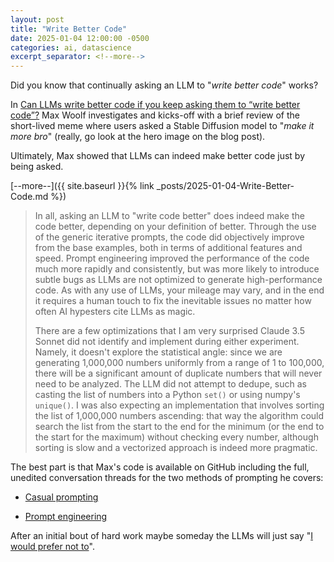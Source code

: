 ```yaml
---
layout: post
title: "Write Better Code"
date: 2025-01-04 12:00:00 -0500
categories: ai, datascience
excerpt_separator: <!--more-->
---
```


Did you know that continually asking an LLM to "_write better code_" works?

In [Can LLMs write better code if you keep asking them to “write better code”?](https://minimaxir.com/2025/01/write-better-code/) Max Woolf investigates and kicks-off with a brief review of the short-lived meme where users asked a Stable Diffusion model to "_make it more bro_" (really, go look at the hero image on the blog post).

Ultimately, Max showed that LLMs can indeed make better code just by being asked.

[--more--]({{ site.baseurl }}{% link _posts/2025-01-04-Write-Better-Code.md %})

<!--more-->

> In all, asking an LLM to "write code better" does indeed make the code better, depending on your definition of better. Through the use of the generic iterative prompts, the code did objectively improve from the base examples, both in terms of additional features and speed. Prompt engineering improved the performance of the code much more rapidly and consistently, but was more likely to introduce subtle bugs as LLMs are not optimized to generate high-performance code. As with any use of LLMs, your mileage may vary, and in the end it requires a human touch to fix the inevitable issues no matter how often AI hypesters cite LLMs as magic.
> 
> There are a few optimizations that I am very surprised Claude 3.5 Sonnet did not identify and implement during either experiment. Namely, it doesn't explore the statistical angle: since we are generating 1,000,000 numbers uniformly from a range of 1 to 100,000, there will be a significant amount of duplicate numbers that will never need to be analyzed. The LLM did not attempt to dedupe, such as casting the list of numbers into a Python `set()` or using numpy's `unique()`. I was also expecting an implementation that involves sorting the list of 1,000,000 numbers ascending: that way the algorithm could search the list from the start to the end for the minimum (or the end to the start for the maximum) without checking every number, although sorting is slow and a vectorized approach is indeed more pragmatic.

The best part is that Max's code is available on GitHub including the full, unedited conversation threads for the two methods of prompting he covers:

- [Casual prompting](https://github.com/minimaxir/llm-write-better-code/blob/main/python_30_casual_use.md)

- [Prompt engineering](https://github.com/minimaxir/llm-write-better-code/blob/main/python_30_prompt_engineering.md)

After an initial bout of hard work maybe someday the LLMs will just say "[I would prefer not to](https://en.wikipedia.org/wiki/Bartleby%2C_the_Scrivener)".
